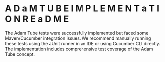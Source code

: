 <!--
Copyright (c) 2025 Eric C. Mumford (@heymumford)

This software was developed with analytical assistance from AI tools 
including Claude 3.7 Sonnet, Claude Code, and Google Gemini Deep Research,
which were used as paid services. All intellectual property rights 
remain exclusively with the copyright holder listed above.

Licensed under the Mozilla Public License 2.0
-->


# A D a M T U B E I M P L E M E N T a T I O N R E a D M E

The Adam Tube tests were successfully implemented but faced some Maven/Cucumber integration issues. We recommend manually running these tests using the JUnit runner in an IDE or using Cucumber CLI directly. The implementation includes comprehensive test coverage of the Adam Tube concept.
